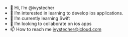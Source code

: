 - 👋 Hi, I’m @ivystecher
- 👀 I’m interested in learning to develop ios applications.
- 🌱 I’m currently learning Swift
- 💞️ I’m looking to collaborate on ios apps
- 📫 How to reach me ivystecher@icloud.com

<!---
ivystecher/ivystecher is a ✨ special ✨ repository because its `README.md` (this file) appears on your GitHub profile.
You can click the Preview link to take a look at your changes.
--->
